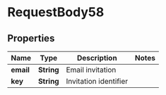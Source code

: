 

# RequestBody58


## Properties

| Name | Type | Description | Notes |
|------------ | ------------- | ------------- | -------------|
|**email** | **String** | Email invitation |  |
|**key** | **String** | Invitation identifier |  |



